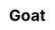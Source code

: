 ---
title: Goat
layout: zodiac/single
description: Zodiac information - Goat.
js: ["js/luck/constellation/single.js"]
css: ["css/luck/constellation/single.css"]
---